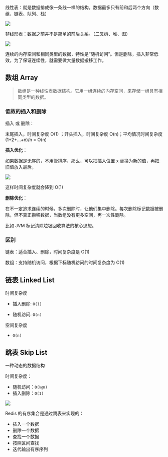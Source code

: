 线性表：就是数据排成像一条线一样的结构。数据最多只有前和后两个方向（数组、链表、队列、栈）

![](https://file.simonwong.cn/blog/20200321153234.png)

非线形表：数据之前并不是简单的前后关系。（二叉树、堆、图）

![](https://file.simonwong.cn/blog/20200321153255.png)



连续的内存空间和相同类型的数据，特性是“随机访问”。但是删除，插入非常低效，为了保证连续性，就需要做大量数据搬移工作。

## 数组 Array

> 数组是一种线性表数据结构。它用一组连续的内存空间，来存储一组具有相同类型的数据。



### 低效的插入和删除

插入 或 删除：

末尾插入，时间复杂度 O(1) ；开头插入，时间复杂度 O(n)；平均情况时间复杂度 (1+2+...+n)/n = O(n)



**插入优化**：

如果数据是无序的，不用管排序，那么，可以把插入位置 x 替换为新的值，再把旧值放入最后。

![](https://file.simonwong.cn/blog/20200321154603.png)

这样时间复杂度就会降到 O(1)



**删除优化**：

在不一定追求连续的时候，多次删除时，让他们集中删除。每次删除标记数据被删除，但不真正搬移数据，当数组没有更多空间，再一次性删除。

比如 JVM 标记清除垃圾回收算法的核心思想。



### 区别

链表：适合插入、删除，时间复杂度是 O(1)

数组：支持随机访问，根据下标随机访问的时间复杂度为 O(1)





## 链表 Linked List

时间复杂度

- 插入删除: `O(1)`

- 随机访问: `O(n)`

空间复杂度

- `O(n)`





## 跳表 Skip List

一种动态的数据结构



时间复杂度：

- 随机访问：`O(㏒n)`
- 插入删除：`O(1)`



![](https://file.simonwong.cn/blog/20200602203729.png)

 Redis 的有序集合是通过跳表来实现的：

- 插入一个数据
- 删除一个数据
- 查找一个数据
- 按照区间查找
- 迭代输出有序序列
